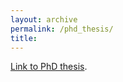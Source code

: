 ```yaml
---
layout: archive
permalink: /phd_thesis/
title:
---
```


[Link to PhD thesis](https://hal.archives-ouvertes.fr/tel-03546315/).
